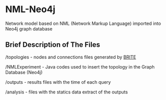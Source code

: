 # NML-Neo4j

Network model based on NML (Network Markup Language) imported into Neo4j graph database

## Brief Description of The Files
/topologies - nodes and connections files generated by [BRITE](http://www.cs.bu.edu/brite/ "Topology Generator")

/NMLExperiment - Java codes used to insert the topology in the Graph Database (Neo4j) 

/outputs - results files with the time of each query

/analysis - files with the statics data extract of the outputs
